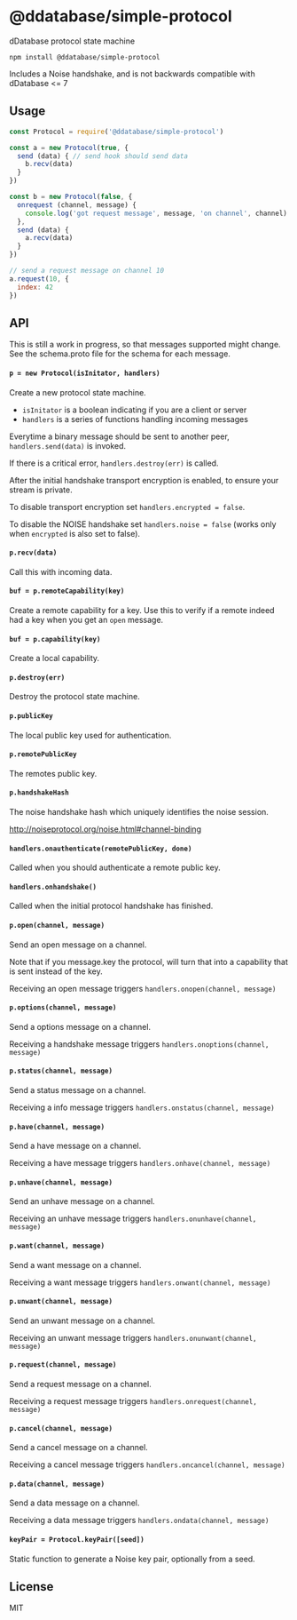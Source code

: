 # @ddatabase/simple-protocol

dDatabase protocol state machine

```
npm install @ddatabase/simple-protocol
```

Includes a Noise handshake, and is not backwards compatible with dDatabase <= 7

## Usage

``` js
const Protocol = require('@ddatabase/simple-protocol')

const a = new Protocol(true, {
  send (data) { // send hook should send data
    b.recv(data)
  }
})

const b = new Protocol(false, {
  onrequest (channel, message) {
    console.log('got request message', message, 'on channel', channel)
  },
  send (data) {
    a.recv(data)
  }
})

// send a request message on channel 10
a.request(10, {
  index: 42
})
```

## API

This is still a work in progress, so that messages supported might change.
See the schema.proto file for the schema for each message.

#### `p = new Protocol(isInitator, handlers)`

Create a new protocol state machine.

* `isInitator` is a boolean indicating if you are a client or server
* `handlers` is a series of functions handling incoming messages

Everytime a binary message should be sent to another peer,
`handlers.send(data)` is invoked.

If there is a critical error, `handlers.destroy(err)` is called.

After the initial handshake transport encryption is enabled,
to ensure your stream is private.

To disable transport encryption set `handlers.encrypted = false`.

To disable the NOISE handshake set `handlers.noise = false` (works only when `encrypted` is also set to false).

#### `p.recv(data)`

Call this with incoming data.

#### `buf = p.remoteCapability(key)`

Create a remote capability for a key. Use this to verify
if a remote indeed had a key when you get an `open` message.

#### `buf = p.capability(key)`

Create a local capability.

#### `p.destroy(err)`

Destroy the protocol state machine.

#### `p.publicKey`

The local public key used for authentication.

#### `p.remotePublicKey`

The remotes public key.

#### `p.handshakeHash`

The noise handshake hash which uniquely identifies the noise session.

http://noiseprotocol.org/noise.html#channel-binding

#### `handlers.onauthenticate(remotePublicKey, done)`

Called when you should authenticate a remote public key.

#### `handlers.onhandshake()`

Called when the initial protocol handshake has finished.

#### `p.open(channel, message)`

Send an open message on a channel.

Note that if you message.key the protocol, will turn that into a capability that is sent instead of the key.

Receiving an open message triggers `handlers.onopen(channel, message)`

#### `p.options(channel, message)`

Send a options message on a channel.

Receiving a handshake message triggers `handlers.onoptions(channel, message)`

#### `p.status(channel, message)`

Send a status message on a channel.

Receiving a info message triggers `handlers.onstatus(channel, message)`

#### `p.have(channel, message)`

Send a have message on a channel.

Receiving a have message triggers `handlers.onhave(channel, message)`

#### `p.unhave(channel, message)`

Send an unhave message on a channel.

Receiving an unhave message triggers `handlers.onunhave(channel, message)`

#### `p.want(channel, message)`

Send a want message on a channel.

Receiving a want message triggers `handlers.onwant(channel, message)`

#### `p.unwant(channel, message)`

Send an unwant message on a channel.

Receiving an unwant message triggers `handlers.onunwant(channel, message)`

#### `p.request(channel, message)`

Send a request message on a channel.

Receiving a request message triggers `handlers.onrequest(channel, message)`

#### `p.cancel(channel, message)`

Send a cancel message on a channel.

Receiving a cancel message triggers `handlers.oncancel(channel, message)`

#### `p.data(channel, message)`

Send a data message on a channel.

Receiving a data message triggers `handlers.ondata(channel, message)`

#### `keyPair = Protocol.keyPair([seed])`

Static function to generate a Noise key pair, optionally from a seed.

## License

MIT
